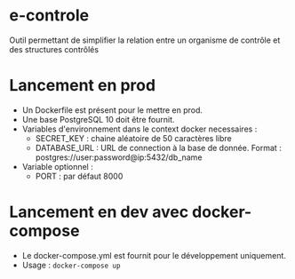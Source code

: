 # e-controle
Outil permettant de simplifier la relation entre un organisme de contrôle et des structures contrôlés

# Lancement en prod
- Un Dockerfile est présent pour le mettre en prod.
- Une base PostgreSQL 10 doit être fournit.
- Variables d'environnement dans le context docker necessaires :
  - SECRET_KEY : chaine aléatoire de 50 caractères libre
  - DATABASE_URL : URL de connection à la base de donnée. Format : postgres://user:password@ip:5432/db_name
- Variable optionnel :
  - PORT : par défaut 8000

# Lancement en dev avec docker-compose
- Le docker-compose.yml est fournit pour le développement uniquement.
- Usage : `docker-compose up`
